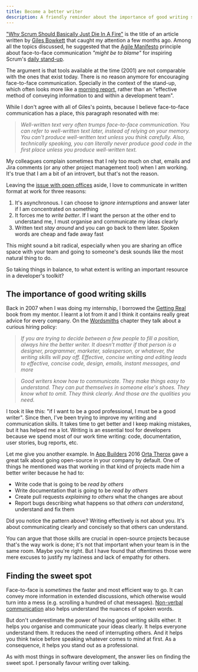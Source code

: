 ```yaml
---
title: Become a better writer
description: A friendly reminder about the importance of good writing skills
---
```

["Why Scrum Should Basically Just Die In A Fire"](https://archive.is/Rjqh0) is the title of an article written by [Giles Bowkett](https://twitter.com/gilesgoatboy) that caught my attention a few months ago. Among all the topics discussed, he suggested that the [Agile Manifesto](http://www.agilemanifesto.org/principles.html) principle about face-to-face communication *"might be to blame"* for inspiring Scrum's [daily stand-up](https://en.wikipedia.org/wiki/Scrum_(software_development)#Daily_scrum).

<!--more-->

The argument is that tools available at the time (2001) are not comparable with the ones that exist today. There is no reason anymore for encouraging face-to-face communication. Specially in the context of the stand-up, which often looks more like a [morning report](https://www.youtube.com/watch?v=ZwBNlrv-_rs), rather than an "effective method of conveying information to and within a development team".

While I don't agree with all of Giles's points, because I believe face-to-face communication has a place, this paragraph resonated with me:

> *Well-written text very often trumps face-to-face communication. You can refer to well-written text later, instead of relying on your memory. You can't produce well-written text unless you think carefully. Also, technically speaking, you can literally never produce good code in the first place unless you produce well-written text.*

My colleagues complain sometimes that I rely too much on chat, emails and Jira comments (or any other project management tool) when I am working. It's true that I am a bit of an introvert, but that's not the reason.

Leaving the [issue with open offices](https://twitter.com/jochenWolters/status/718175220637392897) aside, I love to communicate in written format at work for three reasons:

1. It's asynchronous. I can choose to *ignore interruptions* and answer later if I am concentrated on something
2. It forces me to *write better*. If I want the person at the other end to understand me, I must organise and communicate my ideas clearly
3. Written text *stay around* and you can go back to them later. Spoken words are cheap and fade away fast

This might sound a bit radical, especially when you are sharing an office space with your team and going to someone's desk sounds like the most natural thing to do.

So taking things in balance, to what extent is writing an important resource in a developer's toolkit?


## The importance of good writing skills
Back in 2007 when I was doing my internship, I borrowed the [Getting Real](https://gettingreal.37signals.com) book from my mentor. I learnt a lot from it and I think it contains really great advice for every company. On the [Wordsmiths](https://basecamp.com/gettingreal/08.6-wordsmiths#hire-good-writers) chapter they talk about a curious hiring policy:

> *If you are trying to decide between a few people to fill a position, always hire the better writer. It doesn’t matter if that person is a designer, programmer, marketer, salesperson, or whatever, the writing skills will pay off. Effective, concise writing and editing leads to effective, concise code, design, emails, instant messages, and more*

> *Good writers know how to communicate. They make things easy to understand. They can put themselves in someone else's shoes. They know what to omit. They think clearly. And those are the qualities you need.*

I took it like this: "if I want to be a good professional, I must be a good writer". Since then, I've been trying to improve my writing and communication skills. It takes time to get better and I keep making mistakes, but it has helped me a lot. Writing is an essential tool for developers because we spend most of our work time writing: code, documentation, user stories, bug reports, etc.

Let me give you another example. In [App Builders](https://www.appbuilders.ch) 2016 [Orta Therox](https://twitter.com/orta) gave a great talk about going open-source in your company by default. One of things he mentioned was that working in that kind of projects made him a better writer because he had to:

- Write code that is going to be _read by others_
- Write documentation that is going to be _read by others_
- Create pull requests _explaining to others_ what the changes are about
- Report bugs describing what happens so that _others can understand_, understand and fix them

Did you notice the pattern above? Writing effectively is not about you. It's about communicating clearly and concisely so that others can understand.

You can argue that those skills are crucial in open-source projects because that's the way work is done; it's not that important when your team is in the same room. Maybe you're right. But I have found that oftentimes those were mere excuses to justify my laziness and lack of empathy for others.


## Finding the sweet spot
Face-to-face is _sometimes_ the faster and most efficient way to go. It can convey more information in extended discussions, which otherwise would turn into a mess (e.g. scrolling a hundred of chat messages). [Non-verbal communication](https://en.wikipedia.org/wiki/Nonverbal_communication) also helps understand the nuances of spoken words.

But don't underestimate the power of having good writing skills either. It helps you organise and communicate your ideas clearly. It helps everyone understand them. It reduces the need of interrupting others. And it helps you think twice before speaking whatever comes to mind at first. As a consequence, it helps you stand out as a professional.

As with most things in software development, the answer lies on finding the sweet spot. I personally favour writing over talking.
